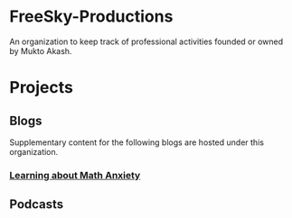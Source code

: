 # FreeSky-Productions
 An organization to keep track of professional activities founded or owned by Mukto Akash.

 # Projects
## Blogs
Supplementary content for the following blogs are hosted under this organization.

### [Learning about Math Anxiety](https://anxiousatmath.blogspot.com/)


## Podcasts




